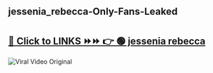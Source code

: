 
 ## jessenia_rebecca-Only-Fans-Leaked

# <h2><a href="https://clipsfans.com/jessenia_rebecca&ref=git">🔗 Click to LINKS ⏩⏩ 👉 🟢 jessenia rebecca </a></h2>

<a href="https://clipsfans.com/jessenia_rebecca&ref=git" rel="nofollow" data-target="animated-image.originalLink"><img src="https://i.ibb.co.com/xMMVF88/686577567.gif" alt="Viral Video Original" style="max-width: 100%; display: inline-block;" data-target="animated-image.originalImage"></a>
